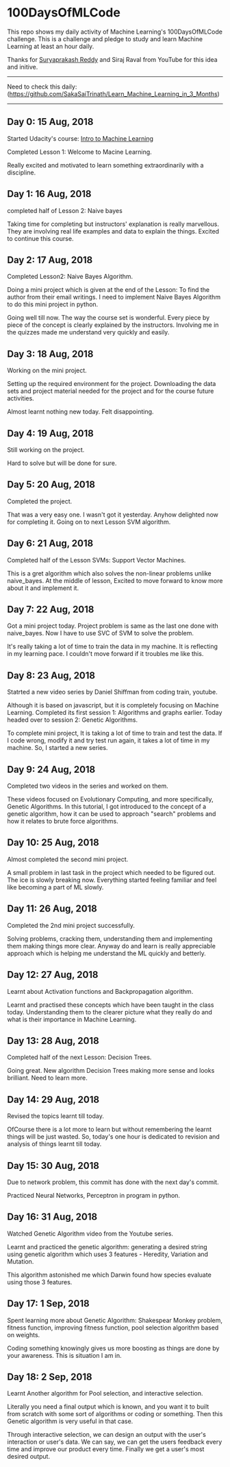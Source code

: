 # 100DaysOfMLCode
This repo shows my daily activity of Machine Learning's 100DaysOfMLCode challenge. This is a challenge and pledge to study and learn Machine Learning at least  an hour daily.

Thanks for [Suryaprakash Reddy](https://github.com/SurajChinna) and Siraj Raval from YouTube for this idea and initive.

***
Need to check this daily: (https://github.com/SakaSaiTrinath/Learn_Machine_Learning_in_3_Months)
***

## Day 0: 15 Aug, 2018
Started Udacity's course: [Intro to Machine Learning]( https://in.udacity.com/course/intro-to-machine-learning--ud120-india)

Completed Lesson 1: Welcome to Macine Learning.

Really excited and motivated to learn something extraordinarily with a discipline.

## Day 1: 16 Aug, 2018
completed half of Lesson 2: Naive bayes

Taking time for completing but instructors' explanation is really marvellous. They are involving real life examples and data to explain the things. Excited to continue this course.

## Day 2: 17 Aug, 2018
Completed Lesson2: Naive Bayes Algorithm. 

Doing a mini project which is given at the end of the Lesson: To find the author from their email writings. I need to implement Naive Bayes Algorithm to do this mini project in python.

Going well till now. The way the course set is wonderful. Every piece by piece of the concept is clearly explained by the instructors. Involving me in the quizzes made me understand very quickly and easily.

## Day 3: 18 Aug, 2018
Working on the mini project.

Setting up the required environment for the project. Downloading the data sets and project material needed for the project and for the course future activities.

Almost learnt nothing new today. Felt disappointing.

## Day 4: 19 Aug, 2018
Still working on the project.

Hard to solve but will be done for sure.

## Day 5: 20 Aug, 2018
Completed the project.

That was a very easy one. I wasn't got it yesterday. Anyhow delighted now for completing it. Going on to next Lesson SVM algorithm.

## Day 6: 21 Aug, 2018
Completed half of the Lesson SVMs: Support Vector Machines.

This is a gret algorithm which also solves the non-linear problems unlike naive_bayes. At the middle of lesson, Excited to move forward to know more about it and implement it.

## Day 7: 22 Aug, 2018
Got a mini project today. Project problem is same as the last one done with naive_bayes. Now I have to use SVC of SVM to solve the problem.

It's really taking a lot of time to train the data in my machine. It is reflecting in my learning pace. I couldn't move forward if it troubles me like this.

## Day 8: 23 Aug, 2018
Statrted a new video series by Daniel Shiffman from coding train, youtube.

Although it is based on javascript, but it is completely focusing on Machine Learning. Completed its first session 1: Algorithms and graphs earlier. Today headed over to session 2: Genetic Algorithms. 

To complete mini project, It is taking a lot of time to train and test the data. If I code wrong, modify it and try test run again, it takes a lot of time in my machine. So, I started a new series.

## Day 9: 24 Aug, 2018
 Completed two videos in the series and worked on them.
 
These videos focused on Evolutionary Computing, and more specifically, Genetic Algorithms. In this tutorial, I got introduced to the concept of a genetic algorithm, how it can be used to approach "search" problems and how it relates to brute force algorithms.

## Day 10: 25 Aug, 2018
Almost completed the second mini project.

A small problem in last task in the project which needed to be figured out. The ice is slowly breaking now. Everything started feeling familiar and feel like becoming a part of ML slowly.

## Day 11: 26 Aug, 2018
Completed the 2nd mini project successfully.

Solving problems, cracking them, understanding them and implementing them making things more clear. Anyway do and learn is really appreciable approach which is helping me understand the ML quickly and betterly.

## Day 12: 27 Aug, 2018
Learnt about Activation functions and Backpropagation algorithm.

Learnt and practised these concepts which have been taught in the class today. Understanding them to the clearer picture what they really do and what is their importance in Machine Learning.
 
## Day 13: 28 Aug, 2018
Completed half of the next Lesson: Decision Trees.

Going great. New algorithm Decision Trees making more sense and looks brilliant. Need to learn more.

## Day 14: 29 Aug, 2018
Revised the topics learnt till today.

OfCourse there is a lot more to learn but without remembering the learnt things will be just wasted. So, today's one hour is dedicated to revision and analysis of things learnt till today.

## Day 15: 30 Aug, 2018
Due to network problem, this commit has done with the next day's commit.

Practiced Neural Networks, Perceptron in program in python.

## Day 16: 31 Aug, 2018
Watched Genetic Algorithm video from the Youtube series.

Learnt and practiced the genetic algorithm: generating a desired string using genetic algorithm which uses 3 features - Heredity, Variation and Mutation.

This algorithm astonished me which Darwin found how species evaluate using those 3 features.

## Day 17: 1 Sep, 2018
Spent learning more about Genetic Algorithm: Shakespear Monkey problem, fitness function, improving fitness function, pool selection algorithm based on weights.

Coding something knowingly gives us more boosting as things are done by your awareness. This is situation I am in.

## Day 18: 2 Sep, 2018
Learnt Another algorithm for Pool selection, and interactive selection.

Literally you need a final output which is known, and you want it to built from scratch with some sort of algorithms or coding or something. Then this Genetic algorithm is very useful in that case.

Through interactive selection, we can design an output with the user's interaction or user's data. We can say, we can get the users feedback every time and improve our product every time. Finally we get a user's most desired output.
